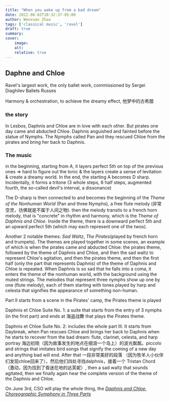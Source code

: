 ```yaml
---
title: "When you wake up from a bad dream"
date: 2022-06-02T18:32:37-05:00
author: Wenxuan Zhao
tags: ['classical music', 'ravel']
draft: true
summary: 
cover:
    image: 
    alt: 
    relative: true
---
```


## Daphne and Chloe

Ravel's largest work, the only ballet work, commissioned by Sergei Diaghilev Ballets Russes

Harmony & orchestration, to achieve the dreamy effect, 他梦中的古希腊

### the story

In Lesbos, Daphnis and Chloe are in love with each other. But pirates one day came and abducted Chloe. Daphnis anguished and fainted before the statue of Nymphs. The Nymphs called Pan and they rescued Chloe from the pirates and bring her back to Daphnis. 

### The music 

in the beginning, starting from A, it layers perfect 5th on top of the previous ones => hard to figure out the tonic & the layers create a sense of levitation & create a dreamy world. In the end, the starting A becomes D sharp. Incidentally, it forms a tritone (3 whole steps, 6 half steps, augmented fourth, the so-called devil's interval, a dissonance)

The D-sharp is then connected to and becomes the beginning of the *Theme of the Nonhuman World* (Pan and three Nymphs), a free flute melody (非常空灵，彷佛就是不属于人间之物). then the melody transits to a french horn melody, that is "concrete" in rhythm and harmony, which is the *Theme of Daphnis and Chloe*. Inside the theme, there is a downward perfect 5th and an upward perfect 5th (which may each represent one of the twos).

Another 2 notable themes: *Sad Waltz*, *The Pirates*(played by french horn and trumpets). The themes are played together in some scenes, an example of which is when the pirates came and abducted Chloe: the pirates theme, followed by the theme of Daphnis and Chloe, and then the sad waltz to represent Chloe's agitation, and then the pirates theme, and then the first half (only the part that represents Daphnis) of the theme of Daphnis and Chloe is repeated. When Daphnis is so sad that he falls into a coma, it enters the theme of the nonhuman world, with the background using the muted strings. The melodies that represent three nymphs show up one by one (flute melody), each of them starting with tones played by harp and celesta that signifies the appearance of something non-human. 

Part II starts from a scene in the Pirates' camp, the Pirates theme is played

Daphnis et Chloe Suite No. 1: a suite that starts from the entry of 3 nymphs (in the first part) and ends at 海盗战舞 that plays the Pirates theme. 

Daphnis et Chloe Suite No. 2: includes the whole part III. It starts from Daybreak, when Pan rescues Chloe and brings her back to Daphnis when he starts to recover from the bad dream: flute, clarinet, celesta, and harp portray 海边初晓（因为故事发生的地点在细浪一个岛上）的波光粼粼。piccolo and strings that imitates bird songs that signify the coming of a new day and anything bad will end. After that 一段非常美好的段落 （因为牧羊人小伙伴们发现chloe回来了），然后他们四处寻找dalphnis，接着一个 Tristan Chord （激动，因为找到了昏迷在地的达芙妮）, then a sad waltz that sounds agitated, then we finally again hear the complete version of the theme of the Daphnis and Chloe.

On June 3rd, CSO will play the whole thing, the [*Daphnis and Chloe, Choreographic Symphony in Three Parts*](https://en.wikipedia.org/wiki/Daphnis_et_Chlo%C3%A9)

